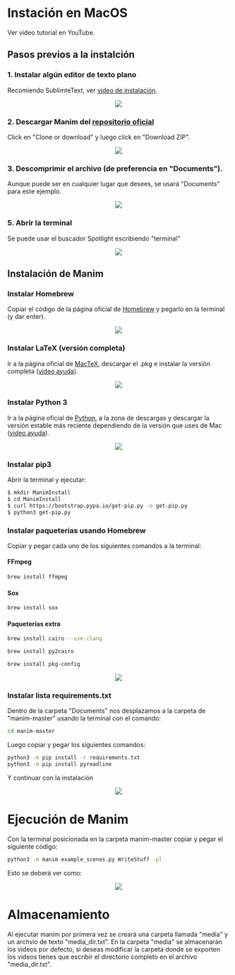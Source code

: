 # Instación en MacOS

Ver video tutorial en YouTube.

## Pasos previos a la instalción
### 1. Instalar algún editor de texto plano 
Recomiendo SublimteText, ver [video de instalación](https://www.youtube.com/watch?v=qqlLQ-5jH0c).

<p align="center"><img src ="/Español/0_instalacion/macOS/gifs/DescargarSublimeText.gif" /></p>

### 2. Descargar Manim del [repositorio oficial](https://github.com/3b1b/manim)
Click en "Clone or download" y luego click en "Download ZIP".

<p align="center"><img src ="/Español/0_instalacion/macOS/gifs/DescargarManim.gif" /></p>

### 3. Descomprimir el archivo (de preferencia en "Documents").
Aunque puede ser en cualquier lugar que desees, se usará "Documents" para este ejemplo.

<p align="center"><img src ="/Español/0_instalacion/macOS/gifs/pd.png" /></p>

### 5. Abrir la terminal 
Se puede usar el buscador Spotlight escribiendo "terminal"

<p align="center"><img src ="/Español/0_instalacion/macOS/gifs/terminal.png" /></p>

## Instalación de Manim
### Instalar Homebrew
Copiar el código de la página oficial de [Homebrew](https://brew.sh/index_es) y pegarlo en la terminal (y dar enter).

<p align="center"><img src ="/Español/0_instalacion/macOS/gifs/MacP1.gif" /></p>

### Instalar LaTeX (versión completa)
Ir a la página oficial de [MacTeX](http://www.tug.org/mactex/), descargar el .pkg e instalar la versión completa ([video ayuda](https://www.youtube.com/watch?v=5CNmIaRxS20)).

<p align="center"><img src ="/Español/0_instalacion/macOS/gifs/MacP2.gif" /></p>

### Instalar Python 3
Ir a la página oficial de [Python](https://www.python.org/), a la zona de descargas y descargar la versión estable más reciente dependiendo de la versión que uses de Mac ([video ayuda](https://www.youtube.com/watch?v=0hGzGdRQeak)).

<p align="center"><img src ="/Español/0_instalacion/macOS/gifs/MacP3.gif" /></p>

### Instalar pip3
Abrir la terminal y ejecutar:

```sh
$ mkdir ManimInstall
$ cd ManimInstall
$ curl https://bootstrap.pypa.io/get-pip.py -o get-pip.py
$ python3 get-pip.py
```

### Instalar paqueterías usando Homebrew
Copiar y pegar cada uno de los siguientes comandos a la terminal:

#### FFmpeg
```sh
brew install ffmpeg
```
#### Sox
```sh
brew install sox
```
#### Paqueterías extra
```sh
brew install cairo --use-clang
```

```sh
brew install py2cairo
```

```sh
brew install pkg-config
```

<p align="center"><img src ="/Español/0_instalacion/macOS/gifs/MacP5.gif" /></p>

### Instalar lista requirements.txt
Dentro de la carpeta "Documents" nos desplazamos a la carpeta de "manim-master" usando la terminal con el comando:

```sh
cd manim-master
```

Luego copiar y pegar los siguientes comandos:

```sh
python3 -m pip install -r requirements.txt
python3 -m pip install pyreadline
```
Y continuar con la instalación

<p align="center"><img src ="/Español/0_instalacion/macOS/gifs/MacP6.gif" /></p>

# Ejecución de Manim

Con la terminal posicionada en la carpeta manim-master copiar y pegar el siguiente código:

```sh
python3 -m manim example_scenes.py WriteStuff -pl
```

Esto se deberá ver como:

<p align="center"><img src ="/Español/0_instalacion/macOS/gifs/MacP8.gif" /></p>

# Almacenamiento
Al ejecutar manim por primera vez se crearà una carpeta llamada "media" y un archvio de texto "media_dir.txt". En la carpeta "media" se almacenaràn los videos por defecto, si deseas modificar la carpeta donde se exporten los videos tienes que escribir el directorio completo en el archivo "media_dir.txt".

